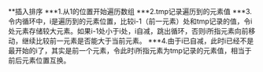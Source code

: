 **插入排序
***1.从1的位置开始遍历数组
***2.tmp记录遍历到的元素值
***3.令内循环中，i是遍历到的元素位置，比较i-1（前一元素）处和tmp记录的值，令i处元素存储较大元素。如果i-1处小于i处，i自减，跳出循环，否则i所指元素向前移动，继续比较前一元素是否能大于当前元素。
***4.由于i已自减，此时i已经不是最开始的i了，其实是前一个元素，令此时i所指元素为tmp记录的元素值，相当于前后元素位置互换。

